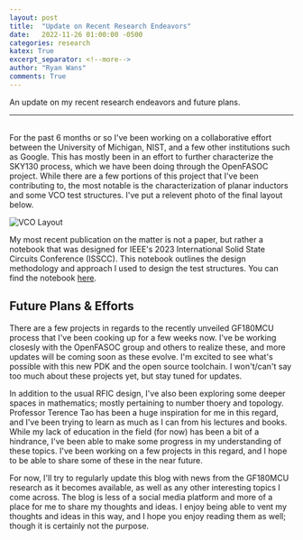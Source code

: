 ```yaml
---
layout: post
title:  "Update on Recent Research Endeavors"
date:   2022-11-26 01:00:00 -0500
categories: research
katex: True
excerpt_separator: <!--more-->
author: "Ryan Wans"
comments: True
---
```

An update on my recent research endeavors and future plans.
<!--more-->

--- 
<br>
For the past 6 months or so I've been working on a collaborative effort between the University of Michigan, NIST, and a few other institutions such as Google. This has mostly been in an effort to further characterize the SKY130 process, which we have been doing through the OpenFASOC project. While there are a few portions of this project that I've been contributing to, the most notable is the characterization of planar inductors and some VCO test structures. I've put a relevent photo of the final layout below. 

![VCO Layout](/images/aa/layoutFinal.png)

My most recent publication on the matter is not a paper, but rather a notebook that was designed for IEEE's 2023 International Solid State Circuits Conference (ISSCC). This notebook outlines the design methodology and approach I used to design the test structures. You can find the notebook [here](https://github.com/ryanrocket/sscs-ose-code-a-chip.github.io/blob/main/Notebooks/LCVCO%20Notebook/VCONotebook.ipynb). 

## Future Plans & Efforts

There are a few projects in regards to the recently unveiled GF180MCU process that I've been cooking up for a few weeks now. I've be working closesly with the OpenFASOC group and others to realize these, and more updates will be coming soon as these evolve. I'm excited to see what's possible with this new PDK and the open source toolchain. I won't/can't say too much about these projects yet, but stay tuned for updates. 

In addition to the usual RFIC design, I've also been exploring some deeper spaces in mathematics; mostly pertaining to number thoery and topology. Professor Terence Tao has been a huge inspiration for me in this regard, and I've been trying to learn as much as I can from his lectures and books. While my lack of education in the field (for now) has been a bit of a hindrance, I've been able to make some progress in my understanding of these topics. I've been working on a few projects in this regard, and I hope to be able to share some of these in the near future. 

For now, I'll try to regularly update this blog with news from the GF180MCU research as it becomes available, as well as any other interesting topics I come across. The blog is less of a social media platform and more of a place for me to share my thoughts and ideas. I enjoy being able to vent my thoughts and ideas in this way, and I hope you enjoy reading them as well; though it is certainly not the purpose.